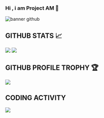 ### Hi , i am Project AM 👋

![banner github](https://user-images.githubusercontent.com/61135648/94995688-89512680-05d2-11eb-8576-f0bf95fca33d.png)

## GITHUB STATS 📈
<p>
<img src="https://github-readme-stats.vercel.app/api?username=am-523&show_icons=true&hide_border=true&theme=radical" />
  <img src="https://github-readme-stats.vercel.app/api/top-langs/?username=am-523&&layout=compact&langs_count=6&theme=highcontrast&hide_border=true" />
</p>


## GITHUB PROFILE TROPHY 🏆
<p>
  <img src="https://github-profile-trophy.vercel.app/?username=am-523&margin-w=25&margin-h=25&column=7&theme=darkhub" />    
</p>

## CODING ACTIVITY
<p>
  <img src="https://github-readme-stats.vercel.app/api/wakatime?username=asril46&layout=compact&theme=chartreuse-dark&hide_border=true" />
</p>
